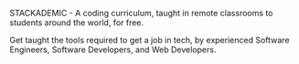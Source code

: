 STACKADEMIC - A coding curriculum, taught in remote classrooms to students around the world, for free. 

Get taught the tools required to get a job in tech, by experienced Software Engineers, Software Developers, and Web Developers. 
